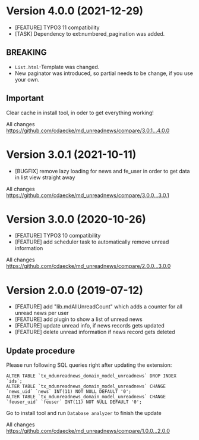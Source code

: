 # Version 4.0.0 (2021-12-29)
- [FEATURE] TYPO3 11 compatibility
- [TASK] Dependency to ext:numbered_pagination was added.

## BREAKING
- `List.html`-Template was changed.
- New paginator was introduced, so partial needs to be change, if you use your own.

## Important
Clear cache in install tool, in oder to get everything working!

All changes
https://github.com/cdaecke/md_unreadnews/compare/3.0.1...4.0.0

# Version 3.0.1 (2021-10-11)
- [BUGFIX] remove lazy loading for news and fe_user in order to get data in list view straight away

All changes
https://github.com/cdaecke/md_unreadnews/compare/3.0.0...3.0.1

# Version 3.0.0 (2020-10-26)
- [FEATURE] TYPO3 10 compatibility
- [FEATURE]  add scheduler task to automatically remove unread information

All changes
https://github.com/cdaecke/md_unreadnews/compare/2.0.0...3.0.0

# Version 2.0.0 (2019-07-12)
- [FEATURE] add "lib.mdAllUnreadCount" which adds a counter for all unread news per user
- [FEATURE] add plugin to show a list of unread news
- [FEATURE] update unread info, if news records gets updated
- [FEATURE] delete unread information if news record gets deleted

## Update procedure
Please run following SQL queries right after updating the extension:

    ALTER TABLE `tx_mdunreadnews_domain_model_unreadnews` DROP INDEX `ids`;
    ALTER TABLE `tx_mdunreadnews_domain_model_unreadnews` CHANGE `news_uid` `news` INT(11) NOT NULL DEFAULT '0';
    ALTER TABLE `tx_mdunreadnews_domain_model_unreadnews` CHANGE `feuser_uid` `feuser` INT(11) NOT NULL DEFAULT '0';

Go to install tool and run `Database analyzer` to finish the update

All changes
https://github.com/cdaecke/md_unreadnews/compare/1.0.0...2.0.0
